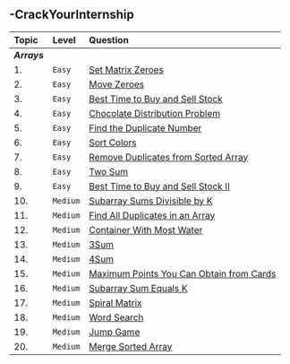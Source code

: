 ## -CrackYourInternship
|Topic|Level|Question|
|:----|:---|:---|
|***Arrays***|||
| 1.|`Easy`|[Set Matrix Zeroes](https://leetcode.com/problems/set-matrix-zeroes/)|
| 2.|`Easy`|[Move Zeroes](https://leetcode.com/problems/move-zeroes/)|
| 3.|`Easy`|[Best Time to Buy and Sell Stock](https://leetcode.com/problems/best-time-to-buy-and-sell-stock/)|
| 4.|`Easy`|[Chocolate Distribution Problem](https://www.geeksforgeeks.org/chocolate-distribution-problem/)|
| 5.|`Easy`|[Find the Duplicate Number](https://leetcode.com/problems/find-the-duplicate-number/)|
| 6.|`Easy`|[Sort Colors](https://leetcode.com/problems/sort-colors/)|
| 7.|`Easy`|[Remove Duplicates from Sorted Array](https://leetcode.com/problems/remove-duplicates-from-sorted-array/)|
| 8.|`Easy`|[Two Sum](https://leetcode.com/problems/two-sum/)|
| 9.|`Easy`|[Best Time to Buy and Sell Stock II](https://leetcode.com/problems/best-time-to-buy-and-sell-stock-ii/)|
| 10.|`Medium`|[Subarray Sums Divisible by K](https://leetcode.com/problems/subarray-sums-divisible-by-k/)|
| 11.|`Medium`|[Find All Duplicates in an Array](https://leetcode.com/problems/find-all-duplicates-in-an-array/description/)|
| 12.|`Medium`|[Container With Most Water](https://leetcode.com/problems/container-with-most-water/)|
| 13.|`Medium`|[3Sum](https://leetcode.com/problems/3sum/)|
| 14.|`Medium`|[4Sum](https://leetcode.com/problems/4sum/)|
| 15.|`Medium`|[Maximum Points You Can Obtain from Cards](https://leetcode.com/problems/maximum-points-you-can-obtain-from-cards/)|
| 16.|`Medium`|[Subarray Sum Equals K](https://leetcode.com/problems/subarray-sum-equals-k/description/)|
| 17.|`Medium`|[Spiral Matrix](https://leetcode.com/problems/spiral-matrix/)|
| 18.|`Medium`|[Word Search](https://leetcode.com/problems/word-search/)|
| 19.|`Medium`|[Jump Game](https://leetcode.com/problems/jump-game/)|
| 20.|`Medium`|[Merge Sorted Array](https://leetcode.com/problems/merge-sorted-array/)|

